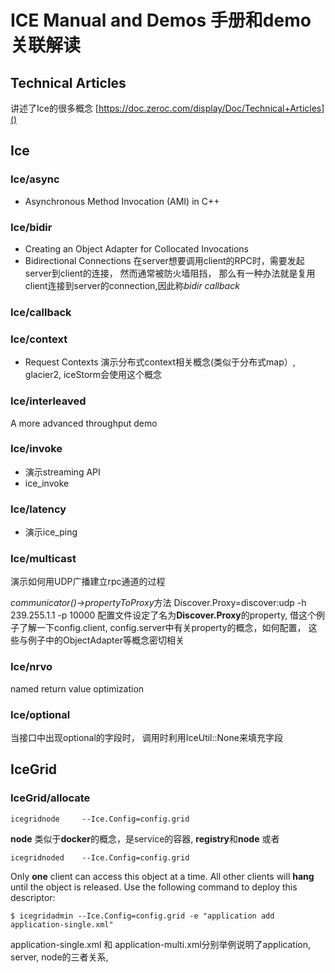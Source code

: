 # ICE Manual and Demos 手册和demo关联解读
## Technical Articles
讲述了Ice的很多概念
[https://doc.zeroc.com/display/Doc/Technical+Articles]()
## Ice
### Ice/async
- Asynchronous Method Invocation (AMI) in C++

### Ice/bidir
- Creating an Object Adapter for Collocated Invocations
- Bidirectional Connections
在server想要调用client的RPC时，需要发起server到client的连接， 然而通常被防火墙阻挡， 那么有一种办法就是复用client连接到server的connection,因此称*bidir callback*

### Ice/callback
### Ice/context
- Request Contexts
演示分布式context相关概念(类似于分布式map）, glacier2, iceStorm会使用这个概念

### Ice/interleaved
A more advanced throughput demo

### Ice/invoke
- 演示streaming API
- ice_invoke

### Ice/latency
- 演示ice_ping

### Ice/multicast
演示如何用UDP广播建立rpc通道的过程

*communicator()->propertyToProxy*方法
	Discover.Proxy=discover:udp -h 239.255.1.1 -p 10000
配置文件设定了名为**Discover.Proxy**的property,
借这个例子了解一下config.client, config.server中有关property的概念，如何配置， 这些与例子中的ObjectAdapter等概念密切相关


### Ice/nrvo
named return value optimization

### Ice/optional
当接口中出现optional的字段时， 调用时利用IceUtil::None来填充字段


## IceGrid
### IceGrid/allocate
	icegridnode		--Ice.Config=config.grid
**node** 类似于**docker**的概念，是service的容器, **registry**和**node**
或者

	icegridnoded 	--Ice.Config=config.grid

Only **one** client can access this object
at a time. All other clients will **hang** until the object is released.
Use the following command to deploy this descriptor:

    $ icegridadmin --Ice.Config=config.grid -e "application add application-single.xml"

application-single.xml 和 application-multi.xml分别举例说明了application, server, node的三者关系,          
                            
